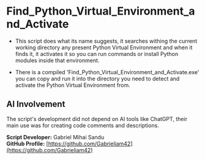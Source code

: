 # Find_Python_Virtual_Environment_and_Activate

* This script does what its name suggests, it searches withing the current working directory any present Python Virtual Environment and when it finds it, it activates it so you can run commands or install Python modules inside that environment.

* There is a compiled 'Find_Python_Virtual_Environment_and_Activate.exe' you can copy and run it into the directory you need to detect and activate the Python Virtual Environment from.



## AI Involvement

The script's development did not depend on AI tools like ChatGPT, their main use was for creating code comments and descriptions.



**Script Developer:** Gabriel Mihai Sandu  
**GitHub Profile:** [https://github.com/Gabrieliam42](https://github.com/Gabrieliam42)

